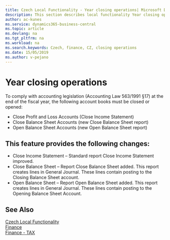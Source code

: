```yaml
---
title: Czech Local Functionality - Year closing operations| Microsoft Docs
description: This section describes local functionality Year closing operations
author: ac-kunes
ms.service: dynamics365-business-central
ms.topic: article
ms.devlang: na
ms.tgt_pltfrm: na
ms.workload: na
ms.search.keywords: Czech, finance, CZ, closing operations
ms.date: 15/05/2019
ms.author: v-pejano
---
```


# Year closing operations

To comply with accounting legislation (Accounting Law 563/1991 §17) at the end of the fiscal year, the following account books must be closed or opened:
- Close Profit and Loss Accounts (Close Income Statement)
- Close Balance Sheet Accounts (new Close Balance Sheet report)
- Open Balance Sheet Accounts (new Open Balance Sheet report)

## This feature provides the following changes:

- Close Income Statement – Standard report Close Income Statement improved.
- Close Balance Sheet – Report Close Balance Sheet added. This report creates lines in General Journal. These lines contain posting to the Closing Balance Sheet account.
- Open Balance Sheet – Report Open Balance Sheet added. This report creates lines in General Journal. These lines contain posting to the Opening Balance Sheet Account.


## See Also
[Czech Local Functionality](czech-local-functionality.md)  
[Finance](finance.md)  
[Finance - TAX](finance-tax.md)
